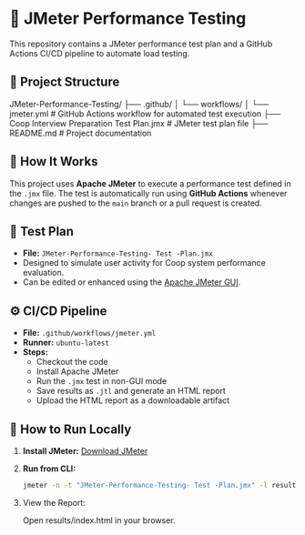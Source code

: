 # 🧪 JMeter Performance Testing

This repository contains a JMeter performance test plan and a GitHub Actions CI/CD pipeline to automate load testing.

## 📁 Project Structure

JMeter-Performance-Testing/
├── .github/
│ └── workflows/
│ └── jmeter.yml # GitHub Actions workflow for automated test execution
├── Coop Interview Preparation Test Plan.jmx # JMeter test plan file
├── README.md # Project documentation


## 🚀 How It Works

This project uses **Apache JMeter** to execute a performance test defined in the `.jmx` file. The test is automatically run using **GitHub Actions** whenever changes are pushed to the `main` branch or a pull request is created.

## 📄 Test Plan

- **File:** `JMeter-Performance-Testing- Test -Plan.jmx`
- Designed to simulate user activity for Coop system performance evaluation.
- Can be edited or enhanced using the [Apache JMeter GUI](https://jmeter.apache.org/).

## ⚙️ CI/CD Pipeline

- **File:** `.github/workflows/jmeter.yml`
- **Runner:** `ubuntu-latest`
- **Steps:**
  - Checkout the code
  - Install Apache JMeter
  - Run the `.jmx` test in non-GUI mode
  - Save results as `.jtl` and generate an HTML report
  - Upload the HTML report as a downloadable artifact

## 🧪 How to Run Locally

1. **Install JMeter:** [Download JMeter](https://jmeter.apache.org/download_jmeter.cgi)
2. **Run from CLI:**
   ```bash
   jmeter -n -t "JMeter-Performance-Testing- Test -Plan.jmx" -l results.jtl -e -o results

3. View the Report:

    Open results/index.html in your browser.
